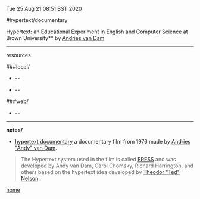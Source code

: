 Tue 25 Aug 21:08:51 BST 2020

#hypertext/documentary

Hypertext: an Educational Experiment in English and Computer Science at Brown University** by [Andries van Dam](https://en.wikipedia.org/wiki/Hypertext) 

_____


resources

###local/

* []() --  

* [](/home/pi/Documents/) -- 

###web/
* []() --

___

**notes/**

  * [hypertext documentary](https://archive.org/details/AndyVanDamHypertextFilm) a documentary film from 1976 made by [Andries "Andy" van Dam]().



> The Hypertext system used in the film is called [FRESS](https://en.wikipedia.org/wiki/File_Retrieval_and_Editing_System) and was developed by Andy van Dam, Carol Chomsky, Richard Harrington, and others based on the hypertext idea developed by [Theodor "Ted" Nelson](/home/pi/Documents/hypertext.md).


[home](/home/pi/Documents/notes-index.md) 

